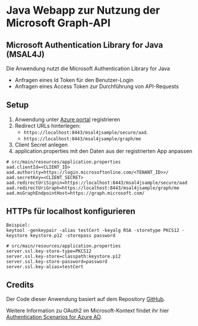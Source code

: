# Java Webapp zur Nutzung der Microsoft Graph-API  

## Microsoft Authentication Library for Java (MSAL4J)

Die Anwendung nutzt die Microsoft Authentication Library for Java

- Anfragen eines Id Token für den Benutzer-Login
- Anfragen eines Access Token zur Durchführung von API-Requests

## Setup
1. Anwendung unter [Azure portal](https://portal.azure.com) registrieren
1. Redirect URLs hinterlegen:
    - `https://localhost:8443/msal4jsample/secure/aad`.
    - `https://localhost:8443/msal4jsample/graph/me`
1. Client Secret anlegen
1. application.properties mit den Daten aus der registrierten App anpassen

```
# src/main/resources/application.properties
aad.clientId=<CLIENT_ID>
aad.authority=https://login.microsoftonline.com/<TENANT_ID>>/
aad.secretKey=<CLIENT_SECRET>
aad.redirectUriSignin=https://localhost:8443/msal4jsample/secure/aad
aad.redirectUriGraph=https://localhost:8443/msal4jsample/graph/me
aad.msGraphEndpointHost=https://graph.microsoft.com/
```

## HTTPs für localhost konfigurieren
```
Beispiel:  
keytool -genkeypair -alias testCert -keyalg RSA -storetype PKCS12 -keystore keystore.p12 -storepass password

# src/main/resources/application.properties
server.ssl.key-store-type=PKCS12
server.ssl.key-store=classpath:keystore.p12
server.ssl.key-store-password=password
server.ssl.key-alias=testCert
```

## Credits

Der Code dieser Anwendung basiert auf dem Repository [GitHub](https://github.com/Azure-Samples/ms-identity-java-webapp).

Weitere Information zu OAuth2 im Microsoft-Kontext findet ihr hier [Authentication Scenarios for Azure AD](http://go.microsoft.com/fwlink/?LinkId=394414).
